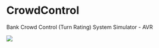 # CrowdControl
Bank Crowd Control (Turn Rating) System Simulator - AVR

<img src="https://github.com/sadrasabouri/TimerBomb/blob/main/Others/Shematic.PNG">
